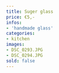 ```yaml
---
title: Suger glass
price: €5,-
infos:
- 'handmade glass'
categories:
- kitchen
images:
- DSC_0293.JPG
- DSC_0294.JPG
sold: false
---
```

